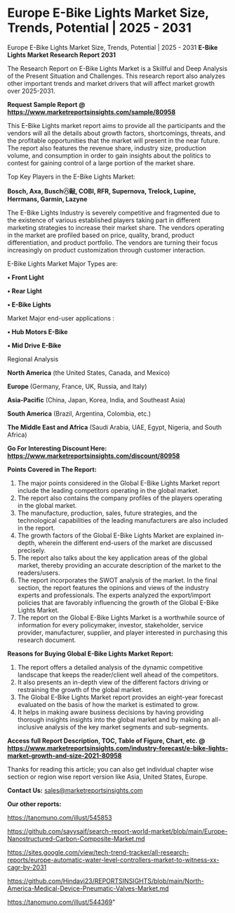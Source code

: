 # Europe E-Bike Lights Market Size, Trends, Potential | 2025 - 2031
Europe E-Bike Lights Market Size, Trends, Potential | 2025 - 2031
<strong>E-Bike Lights Market Research Report 2031</strong>

The Research Report on E-Bike Lights Market is a Skillful and Deep Analysis of the Present Situation and Challenges. This research report also analyzes other important trends and market drivers that will affect market growth over 2025-2031.

<strong>Request Sample Report @ <a href=https://www.marketreportsinsights.com/sample/80958>https://www.marketreportsinsights.com/sample/80958</a></strong>

This E-Bike Lights market report aims to provide all the participants and the vendors will all the details about growth factors, shortcomings, threats, and the profitable opportunities that the market will present in the near future. The report also features the revenue share, industry size, production volume, and consumption in order to gain insights about the politics to contest for gaining control of a large portion of the market share.

Top Key Players in the E-Bike Lights Market:

<strong>Bosch, Axa, Busch㋩敺, COBI, RFR, Supernova, Trelock, Lupine, Herrmans, Garmin, Lazyne</strong>

The E-Bike Lights Industry is severely competitive and fragmented due to the existence of various established players taking part in different marketing strategies to increase their market share. The vendors operating in the market are profiled based on price, quality, brand, product differentiation, and product portfolio. The vendors are turning their focus increasingly on product customization through customer interaction.

E-Bike Lights Market Major Types are:

<strong>• Front Light

• Rear Light

• E-Bike Lights</strong>

Market Major end-user applications :

<strong>• Hub Motors E-Bike

• Mid Drive E-Bike</strong>

Regional Analysis

</u><strong><b>North America</b></strong> (the United States, Canada, and Mexico)

<strong><b>Europe </b></strong>(Germany, France, UK, Russia, and Italy)

<strong><b>Asia-Pacific</b></strong> (China, Japan, Korea, India, and Southeast Asia)

<strong><b>South America</b></strong> (Brazil, Argentina, Colombia, etc.)

<strong><b>The Middle East and Africa</b></strong> (Saudi Arabia, UAE, Egypt, Nigeria, and South Africa)

<strong>Go For Interesting Discount Here: <a href=https://www.marketreportsinsights.com/discount/80958>https://www.marketreportsinsights.com/discount/80958</a></strong>

<strong>Points Covered in The Report:</strong>
<ol>
  <li>The major points considered in the Global E-Bike Lights Market report include the leading competitors operating in the global market.</li>
  <li>The report also contains the company profiles of the players operating in the global market.</li>
  <li>The manufacture, production, sales, future strategies, and the technological capabilities of the leading manufacturers are also included in the report.</li>
  <li>The growth factors of the Global E-Bike Lights Market are explained in-depth, wherein the different end-users of the market are discussed precisely.</li>
  <li>The report also talks about the key application areas of the global market, thereby providing an accurate description of the market to the readers/users.</li>
  <li>The report incorporates the SWOT analysis of the market. In the final section, the report features the opinions and views of the industry experts and professionals. The experts analyzed the export/import policies that are favorably influencing the growth of the Global E-Bike Lights Market.</li>
  <li>The report on the Global E-Bike Lights Market is a worthwhile source of information for every policymaker, investor, stakeholder, service provider, manufacturer, supplier, and player interested in purchasing this research document.</li>
</ol>
<strong>Reasons for Buying Global E-Bike Lights Market Report:</strong>

<ol>
  <li>The report offers a detailed analysis of the dynamic competitive landscape that keeps the reader/client well ahead of the competitors.</li>
  <li>It also presents an in-depth view of the different factors driving or restraining the growth of the global market.</li>
  <li>The Global E-Bike Lights Market report provides an eight-year forecast evaluated on the basis of how the market is estimated to grow.</li>
  <li>It helps in making aware business decisions by having providing thorough insights insights into the global market and by making an all-inclusive analysis of the key market segments and sub-segments.</li>
</ol>
<strong>Access full Report Description, TOC, Table of Figure, Chart, etc. @ <a href=https://www.marketreportsinsights.com/industry-forecast/e-bike-lights-market-growth-and-size-2021-80958>https://www.marketreportsinsights.com/industry-forecast/e-bike-lights-market-growth-and-size-2021-80958</a></strong>


Thanks for reading this article; you can also get individual chapter wise section or region wise report version like Asia, United States, Europe.

<strong>Contact Us:</strong>
sales@marketreportsinsights.com

<strong>Our other reports:</strong>

<a href=https://tanomuno.com/illust/545853>https://tanomuno.com/illust/545853</a>

<a href=https://github.com/sayysaif/search-report-world-market/blob/main/Europe-Nanostructured-Carbon-Composite-Market.md>https://github.com/sayysaif/search-report-world-market/blob/main/Europe-Nanostructured-Carbon-Composite-Market.md</a>

<a href=https://sites.google.com/view/tech-trend-tracker/all-research-reports/europe-automatic-water-level-controllers-market-to-witness-xx-cagr-by-2031>https://sites.google.com/view/tech-trend-tracker/all-research-reports/europe-automatic-water-level-controllers-market-to-witness-xx-cagr-by-2031</a>

<a href=https://github.com/Hindavi23/REPORTSINSIGHTS/blob/main/North-America-Medical-Device-Pneumatic-Valves-Market.md>https://github.com/Hindavi23/REPORTSINSIGHTS/blob/main/North-America-Medical-Device-Pneumatic-Valves-Market.md</a>

<a href=https://tanomuno.com/illust/544369>https://tanomuno.com/illust/544369</a>"
